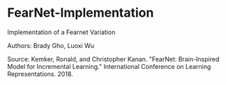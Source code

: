 # FearNet-Implementation
Implementation of a Fearnet Variation

Authors: Brady Gho, Luoxi Wu

Source: Kemker, Ronald, and Christopher Kanan. "FearNet: Brain-Inspired Model for Incremental Learning." International Conference on Learning Representations. 2018.
